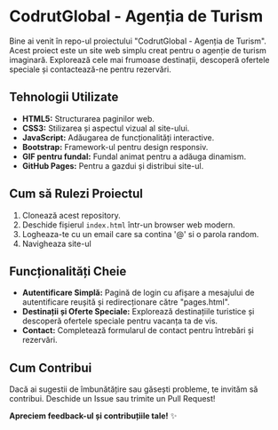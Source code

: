 # CodrutGlobal - Agenția de Turism

Bine ai venit în repo-ul proiectului "CodrutGlobal - Agenția de Turism". Acest proiect este un site web simplu creat pentru o agenție de turism imaginară. Explorează cele mai frumoase destinații, descoperă ofertele speciale și contactează-ne pentru rezervări.

## Tehnologii Utilizate

- **HTML5:** Structurarea paginilor web.
- **CSS3:** Stilizarea și aspectul vizual al site-ului.
- **JavaScript:** Adăugarea de funcționalități interactive.
- **Bootstrap:** Framework-ul pentru design responsiv.
- **GIF pentru fundal:** Fundal animat pentru a adăuga dinamism.
- **GitHub Pages:** Pentru a gazdui și distribui site-ul.

## Cum să Rulezi Proiectul

1. Clonează acest repository.
2. Deschide fișierul `index.html` într-un browser web modern.
3. Logheaza-te cu un email care sa contina '@' si o parola random.
4. Navigheaza site-ul 

## Funcționalități Cheie

- **Autentificare Simplă:** Pagină de login cu afișare a mesajului de autentificare reușită și redirecționare către "pages.html".
- **Destinații și Oferte Speciale:** Explorează destinațiile turistice și descoperă ofertele speciale pentru vacanța ta de vis.
- **Contact:** Completează formularul de contact pentru întrebări și rezervări.

## Cum Contribui

Dacă ai sugestii de îmbunătățire sau găsești probleme, te invităm să contribui. Deschide un Issue sau trimite un Pull Request!

**Apreciem feedback-ul și contribuțiile tale!** ✨

